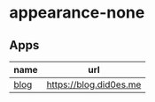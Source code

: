 # appearance-none

## Apps

| name                | url                    |
| ------------------- | ---------------------- |
| [blog](./apps/blog) | https://blog.did0es.me |
